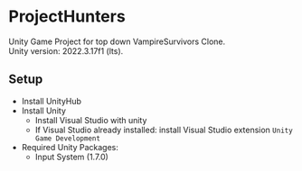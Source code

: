 # ProjectHunters
Unity Game Project for top down VampireSurvivors Clone.  
Unity version: 2022.3.17f1 (lts).  

## Setup
- Install UnityHub
- Install Unity
    - Install Visual Studio with unity
    - If Visual Studio already installed: install Visual Studio extension `Unity Game Development`
- Required Unity Packages:
    - Input System (1.7.0)
